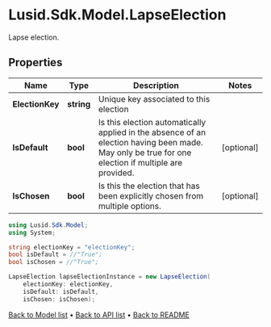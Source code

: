# Lusid.Sdk.Model.LapseElection
Lapse election.

## Properties

Name | Type | Description | Notes
------------ | ------------- | ------------- | -------------
**ElectionKey** | **string** | Unique key associated to this election | 
**IsDefault** | **bool** | Is this election automatically applied in the absence of an election having been made.  May only be true for one election if multiple are provided. | [optional] 
**IsChosen** | **bool** | Is this the election that has been explicitly chosen from multiple options. | [optional] 

```csharp
using Lusid.Sdk.Model;
using System;

string electionKey = "electionKey";
bool isDefault = //"True";
bool isChosen = //"True";

LapseElection lapseElectionInstance = new LapseElection(
    electionKey: electionKey,
    isDefault: isDefault,
    isChosen: isChosen);
```

[Back to Model list](../README.md#documentation-for-models) &#8226; [Back to API list](../README.md#documentation-for-api-endpoints) &#8226; [Back to README](../README.md)
